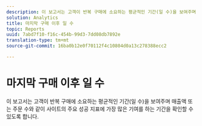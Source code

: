 ```yaml
---
description: 이 보고서는 고객이 반복 구매에 소요하는 평균적인 기간(일 수)을 보여주며 매출액 또는 주문 수와 같이 사이트의 주요 성공 지표에 가장 많은 기여를 하는 기간을 확인할 수 있도록 합니다.
solution: Analytics
title: 마지막 구매 이후 일 수
topic: Reports
uuid: 7abd7f10-f16c-454b-99d3-7dd08db7892e
translation-type: tm+mt
source-git-commit: 16ba0b12e0f70112f4c10804d0a13c278388ecc2

---
```



# 마지막 구매 이후 일 수

이 보고서는 고객이 반복 구매에 소요하는 평균적인 기간(일 수)을 보여주며 매출액 또는 주문 수와 같이 사이트의 주요 성공 지표에 가장 많은 기여를 하는 기간을 확인할 수 있도록 합니다.

